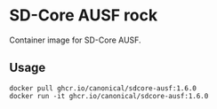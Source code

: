 # SD-Core AUSF rock

Container image for SD-Core AUSF.

## Usage

```console
docker pull ghcr.io/canonical/sdcore-ausf:1.6.0
docker run -it ghcr.io/canonical/sdcore-ausf:1.6.0
```

